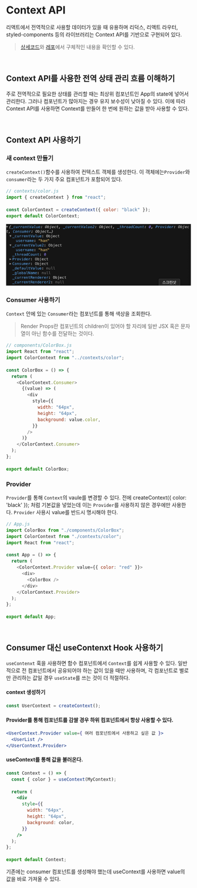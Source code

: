 # Context API

리액트에서 전역적으로 사용할 데이터가 있을 때 유용하며 리덕스, 리액트 라우터, styled-components 등의 라이브러리는 Context API를 기반으로 구현되어 있다.

> [상세코드](https://codesandbox.io/s/react-context-api-oro1ix?file=/src/contexts/color.jsx)와 [레포](https://github.com/boyon99/state-management-library/tree/context)에서 구체적인 내용을 확인할 수 있다.

<br/>

## Context API를 사용한 전역 상태 관리 흐름 이해하기

주로 전역적으로 필요한 상태를 관리할 때는 최상위 컴포넌트인 App의 state에 넣어서 관리한다. 그러나 컴포넌트가 많아지는 경우 유지 보수성이 낮아질 수 있다. 이에 따라 Context API를 사용하면 Context를 만들어 한 번에 원하는 값을 받아 사용할 수 있다.

<br/>

## Context API 사용하기

### 새 context 만들기

`createContext()`함수를 사용하여 컨텍스트 객체를 생성한다. 이 객체에는`Provider`와 `consumer`라는 두 가지 주요 컴포넌트가 포함되어 있다.

```js
// contexts/color.js
import { createContext } from "react";

const ColorContext = createContext({ color: "black" });
export default ColorContext;
```

<img src="../img/context-default.png"/>

### Consumer 사용하기

`Context` 안에 있는 `Consumer`라는 컴포넌트를 통해 색상을 조회한다.

> Render Props란 컴포넌트의 children이 있어야 할 자리에 일반 JSX 혹은 문자열이 아닌 함수를 전달하는 것이다.

```js
// components/ColorBox.js
import React from "react";
import ColorContext from "../contexts/color";

const ColorBox = () => {
  return (
    <ColorContext.Consumer>
      {(value) => (
        <div
          style={{
            width: "64px",
            height: "64px",
            background: value.color,
          }}
        />
      )}
    </ColorContext.Consumer>
  );
};

export default ColorBox;
```

### Provider

`Provider`를 통해 `Context`의 vaule를 변경할 수 있다. 전에 createContext({ color: 'black' }); 처럼 기본값을 넣었는데 이는 `Provider`를 사용하지 않은 경우에만 사용한다. `Provider` 사용시 value를 반드시 명시해야 한다.

```js
// App.js
import ColorBox from "./components/ColorBox";
import ColorContext from "./contexts/color";
import React from "react";

const App = () => {
  return (
    <ColorContext.Provider value={{ color: "red" }}>
      <div>
        <ColorBox />
      </div>
    </ColorContext.Provider>
  );
};

export default App;
```

<br/>

## Consumer 대신 useContenxt Hook 사용하기

`useContenxt` 훅을 사용하면 함수 컴포넌트에서 `Context`를 쉽게 사용할 수 있다. 일반적으로 전 컴포넌트에서 공유되어야 하는 값이 있을 때만 사용하며, 각 컴포넌트로 별로만 관리하는 값일 경우 `useState`를 쓰는 것이 더 적절하다.

#### context 생성하기

```js
const UserContext = createContext();
```

#### Provider를 통해 컴포넌트를 감쌀 경우 하위 컴포넌트에서 항상 사용할 수 있다.

```jsx
<UserContext.Provider value={ 여러 컴포넌트에서 사용하고 싶은 값 }>
  <UserList />
</UserContext.Provider>
```

#### useContext를 통해 값을 불러온다.

```jsx
const Context = () => {
  const { color } = useContext(MyContext);

  return (
    <div
      style={{
        width: "64px",
        height: "64px",
        background: color,
      }}
    />
  );
};

export default Context;
```

기존에는 consumer 컴포넌트를 생성해야 했는데 useContext를 사용하면 value의 값을 바로 가져올 수 있다.

